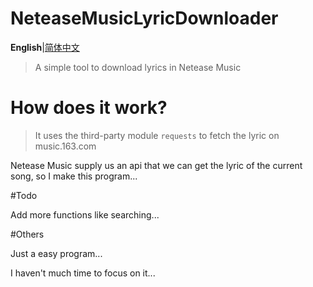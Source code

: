 NeteaseMusicLyricDownloader
===========================
**English**|[简体中文](./README_cn.md)
>A simple tool to download lyrics in Netease Music

# How does it work?
>It uses the third-party module `requests` to fetch the lyric on music.163.com

Netease Music supply us an api that we can get the lyric of the current song, so I make this program...

#Todo

Add more functions like searching...

#Others

Just a easy program...

I haven't much time to focus on it...
